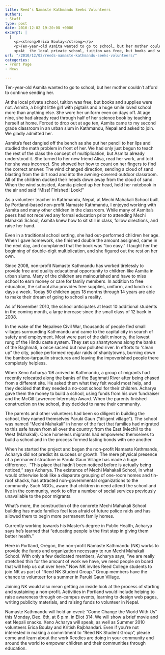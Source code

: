 ```yaml
---
title: Reed’s Namaste Kathmandu Seeks Volunteers
authors:
- Staff
type: post
date: 2010-12-02 19:20:08 +0000
excerpt: |
  |
    <p><strong>Erica Boulay</strong></p>
    <p>Ten-year-old Asmita wanted to go to school, but her mother couldn’t afford to continue sending her.</p>
    <p>At  the local private school, tuition was free, but books and supplies were  not. Asmita, a bright little girl with pigtails and a huge smile loved  school more than anything else. She wore her uniform even on days off.  At age nine, she had already read through half of her science book by  teaching herself at home. Forced to drop out at age ten, Asmita came to  my second grade classroom</p>
url: "/2010/12/02/reeds-namaste-kathmandu-seeks-volunteers/"
categories:
- Front Page
- News

---
```

Ten-year-old Asmita wanted to go to school, but her mother couldn’t afford to continue sending her.

At the local private school, tuition was free, but books and supplies were not. Asmita, a bright little girl with pigtails and a huge smile loved school more than anything else. She wore her uniform even on days off. At age nine, she had already read through half of her science book by teaching herself at home. Forced to drop out at age ten, Asmita came to my second grade classroom in an urban slum in Kathmandu, Nepal and asked to join. We gladly admitted her.

Asmita’s feet dangled off the bench as she put her pencil to her lips and studied the math problem in front of her. We had only just begun to teach the rest of the class the concept of multiplication, but Asmita already understood it. She turned to her new friend Alisa, read her work, and told her she was incorrect. She showed her how to count on her fingers to find the correct answer. The wind changed direction, sending a cloud of sand blasting from the dirt road and into the awning-covered outdoor classroom. All of the children ducked their heads down away from the cloud of sand. When the wind subsided, Asmita picked up her head, held her notebook in the air and said “Miss! Finished! Look!”

As a volunteer teacher in Kathmandu, Nepal, at Mechi Mahakali School built by Portland-based non-profit Namaste Kathmandu, I enjoyed working with Asmita and many other children in the classroom. While many of Asmita’s peers had not received any formal education prior to attending Mechi Mahakali School, Asmita knew how to sit still in class, follow directions, and raise her hand.

Even in a traditional school setting, she had out-performed children her age. When I gave homework, she finished double the amount assigned, came in the next day, and complained that the book was “too easy.” I taught her the beginning of double-digit multiplication, and she figured out the rest on her own.

Since 2008, non-profit Namaste Kathmandu has worked tirelessly to provide free and quality educational opportunity to children like Asmita in urban slums. Many of the children are malnourished and have to miss school to earn money or care for family members. In addition to free education, the school also provides free supplies, uniform, and lunch six days a week. Today 50 children ages 18 months through 14 years are able to make their dream of going to school a reality.

As of November 2010, the school anticipates at least 10 additional students in the coming month, a large increase since the small class of 12 back in 2008.

In the wake of the Nepalese Civil War, thousands of people fled small villages surrounding Kathmandu and came to the capital city in search of safety and employment. Most were part of the dalit minority, the lowest rung of the Hindu caste system. They set up shantytowns along the banks of the Baghmati, a once sacred but now polluted river. In efforts to “clean up” the city, police performed regular raids of shantytowns, burning down the bamboo-tarpaulin structures and leaving the impoverished people there completely helpless.

When Xeno Acharya ’08 arrived in Kathmandu, a group of migrants had recently relocated along the banks of the Baghmati River after being chased from a different site. He asked them what they felt would most help, and they decided that they needed a no-cost school for their children. Acharya gave them the money to build a school, using funds from his own fundraiser and the McGill Lawrence Internship Award. When the parents finished construction on the school, they decided to name their community.

The parents and other volunteers had been so diligent in building the school, they named themselves Paruki Gaun (“diligent village”). The school was named “Mechi Mahakali” in honor of the fact that families had migrated to this safe haven from all over the country: from the East (Mechi) to the West (Mahakali). Once homeless migrants had empowered themselves to build a school and in the process formed lasting bonds with one another.

When he started the project and began the non-profit Namaste Kathmandu, Acharya did not predict its success or growth. The mere physical presence of a permanent structure in Paruki Gaun Village has made a huge difference.  “This place that hadn’t been noticed before is actually being noticed,” says Acharya. The existence of Mechi Mahakali School, in what would otherwise look like a disparate grouping of one-room homes and tin-roof shacks, has attracted non-governmental organizations to the community. Such NGOs, aware that children in need attend the school and live in the community, work to offer a number of social services previously unavailable to the poor migrants.

What’s more, the construction of the concrete Mechi Mahakali School building has made families feel less afraid of future police raids and has allowed them to begin more permanent family homes.

Currently working towards his Master’s degree in Public Health, Acharya says he’s learned that “educating people is the first step in giving them better health.”

Here in Portland, Oregon, the non-profit Namaste Kathmandu (NK) works to provide the funds and organization necessary to run Mechi Mahakali School. With only a few dedicated members, Acharya says, “we are really stretched thin for the amount of work we have, we need people on board that will help us out over here.” Now NK invites Reed College students to join NK as part of “Reed NK Student Group.” Group members have the chance to volunteer for a summer in Paruki Gaun Village.

Joining NK would also mean getting an inside look at the process of starting and sustaining a non-profit. Activities in Portland would include helping to raise awareness through on-campus events, learning to design web pages, writing publicity materials, and raising funds to volunteer in Nepal.

Namaste Kathmandu will hold an event: “Come Change the World With Us” this Monday, Dec. 6th, at 6 p.m. in Eliot 314. We will show a brief movie and eat Nepali snacks. Xeno Acharya will speak, as well as Summer 2010 volunteers Erica Boulay and Kritish Rajbhandari. Even if you’re not interested in making a commitment to “Reed NK Student Group”, please come and learn about the work Reedies are doing in your community and around the world to empower children and their communities through education.